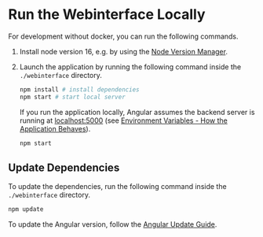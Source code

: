 # Run the Webinterface Locally

For development without docker, you can run the following commands.

1) Install node version 16, e.g. by using the [Node Version Manager](https://github.com/nvm-sh/nvm).

2) Launch the application by running the following command inside the `./webinterface` directory.

   ```bash
   npm install # install dependencies
   npm start # start local server
   ```
   If you run the application locally, Angular assumes the backend server is running
   at <a href="http://localhost:5000" target="_blank" rel="noreferrer">localhost:5000</a> (see
   [Environment Variables - How the Application Behaves](/documentation/introduction/environment.html#environment-variables-how-the-application-behaves)).

   ```bash
   npm start
   ```

## Update Dependencies

To update the dependencies, run the following command inside the `./webinterface` directory.

```bash
npm update
```

To update the Angular version, follow the [Angular Update Guide](https://update.angular.io/).
